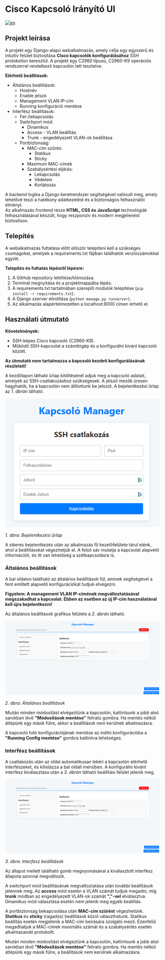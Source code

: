 # Cisco Kapcsoló Irányító UI

[![en](https://img.shields.io/badge/lang-en-green.svg)](https://github.com/nagynooel/Halozati-eszkoz-iranyito-UI/blob/master/README.hu.md)

## Projekt leírása
A projekt egy Django-alapú webalkalmazás, amely célja egy egyszerű és intuitív felület biztosítása **Cisco kapcsolók konfigurálásához** SSH protokollon keresztül. A projekt egy C2960 típusú, C2960-K9 operációs rendszerrel rendelkező kapcsolón lett tesztelve.

**Elérhető beállítások:**

- Általános beállítások:
    - Hostnév
    - Enable jelszó
    - Management VLAN IP-cím
    - Running konfiguráció mentése
- Interfész beállítások:
    - Fel-/lekapcsolás
    - Switchport mód:
        - Dinamikus
        - Access - VLAN beállítás
        - Trunk - engedélyezett VLAN-ok beállítása
    - Portbiztonság:
        - MAC-cím szűrés:
            - Statikus
            - Sticky
        - Maximum MAC-címek
        - Szabálysértési eljárás:
            - Lekapcsolás
            - Védelem
            - Korlátozás

A backend logika a Django keretrendszer segítségével valósult meg, amely lehetővé teszi a hatékony adatkezelést és a biztonságos felhasználói élményt.  
Az alkalmazás frontend része **HTML, CSS és JavaScript** technológiák felhasználásával készült, hogy reszponzív és modern megjelenést biztosítson.

## Telepítés

A webalkalmazás futtatása előtt először telepíteni kell a szükséges csomagokat, amelyek a requirements.txt fájlban találhatók verziószámokkal együtt.

**Telepítés és futtatás lépésről lépésre:**
1. A GitHub repository letöltése/klónozása.
2. Terminál megnyitása és a projektmappába lépés. 
3. A requirements.txt tartalmában szereplő modulok telepítése (`pip install -r requirements.txt`).
4. A Django szerver elindítása (`python manage.py runserver`).
5. Az alkalmazás alapértelmezetten a localhost:8000 címen érhető el.

## Használati útmutató

**Követelmények:**

- SSH-képes Cisco kapcsoló (C2960-K9).
- Működő SSH-kapcsolat a számítógép és a konfigurálni kívánt kapcsoló között.

**Az útmutató nem tartalmazza a kapcsoló kezdeti konfigurálásának részleteit!**

A kezdőlapon látható űrlap kitöltésénél adjuk meg a kapcsoló adatait, amelyek az SSH-csatlakozáshoz szükségesek. A jelszó mezők üresen hagyhatók, ha a kapcsolón nem állítottunk be jelszót. A bejelentkezési űrlap az *1. ábrán* látható.

![Bejelentkezési űrlap](https://github.com/nagynooel/Halozati-eszkoz-iranyito-UI/blob/master/documentation/login-img.PNG)

*1. ábra: Bejelentkezési űrlap*

A sikeres bejelentkezés után az alkalmazás fő kezelőfelülete tárul elénk, ahol a beállításokat végezhetjük el. A felső sáv mutatja a kapcsolat alapvető információit, és itt van lehetőség a szétkapcsolásra is.

### Általános beállítások
A bal oldalon található az általános beállítások fül, aminek segítségével a fent említett alapvető konfigurációkat tudjuk elvégezni.

**Figyelem: A management VLAN IP-címének megváltoztatásával megszakadhat a kapcsolat. Ebben az esetben az új IP-cím használatával kell újra bejelentkezni!**

Az általános beállítások grafikus felülete a *2. ábrán* látható.

![Általános beállítások](https://github.com/nagynooel/Halozati-eszkoz-iranyito-UI/blob/master/documentation/general-settings-img.PNG)

*2. ábra: Általános beállítások*

Miután minden módosítást elvégeztünk a kapcsolón, kattintsunk a jobb alsó sarokban lévő **"Módosítások mentése"** feliratú gombra. Ha mentés nélkül átlépünk egy másik fülre, akkor a beállítások nem kerülnek alkalmazásra.

A kapcsoló futó konfigurációjának mentése az indító konfigurációba a **"Running Config mentése"** gombra kattintva lehetséges.

### Interfész beállítások

A csatlakozás után az oldal automatikusan lekéri a kapcsolón elérhető interfészeket, és kilistázza a bal oldali menüben. A konfigurálni kívánt interfész kiválasztása után a *3. ábrán* látható beállítási felület jelenik meg.

![Interfész beállítások](https://github.com/nagynooel/Halozati-eszkoz-iranyito-UI/blob/master/documentation/general-settings-img.PNG)

*3. ábra: Interfész beállítások*

Az állapot mellett található gomb megnyomásával a kiválasztott interfész állapota azonnal megváltozik.

A switchport mód beállításának megváltoztatása után további beállítások jelennek meg. Az **access** mód esetén a VLAN számát tudjuk megadni, míg **trunk** módban az engedélyezett VLAN-ok számát **","-vel** elválasztva. Dinamikus mód választása esetén nem jelenik meg egyéb beállítás.

A portbiztonság bekapcsolása után **MAC-cím szűrést** végezhetünk. **Statikus** és **sticky** (ragadós) beállítások közül választhatunk. Statikus beállítás esetén megjelenik a MAC-cím beírására szolgáló mező. Ezenfelül megadhatjuk a MAC-címek maximális számát és a szabálysértés esetén alkalmazandó protokollt.

Miután minden módosítást elvégeztünk a kapcsolón, kattintsunk a jobb alsó sarokban lévő **"Módosítások mentése"** feliratú gombra. Ha mentés nélkül átlépünk egy másik fülre, a beállítások nem kerülnek alkalmazásra.
